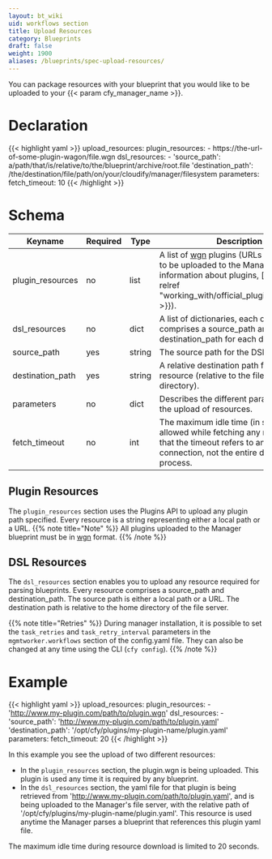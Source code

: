 ```yaml
---
layout: bt_wiki
uid: workflows section
title: Upload Resources
category: Blueprints
draft: false
weight: 1900
aliases: /blueprints/spec-upload-resources/
---
```


You can package resources with your blueprint that you would like to be uploaded to your {{< param cfy_manager_name >}}.

# Declaration

{{< highlight  yaml >}}
upload_resources:
    plugin_resources:
     - https://the-url-of-some-plugin-wagon/file.wgn
    dsl_resources:
     - 'source_path': a/path/that/is/relative/to/the/blueprint/archive/root.file
       'destination_path': /the/destination/file/path/on/your/cloudify/manager/filesystem
    parameters:
      fetch_timeout: 10
{{< /highlight >}}


# Schema
Keyname	            |       Required	|   Type	    | Description
--------------------|-------------------|---------------|-------------------------
plugin_resources    | no	            |   list	    | A list of [wgn](https://github.com/cloudify-cosmo/wagon) plugins (URLs or local paths) to be uploaded to the Manager. For more information about plugins, [click here]({{< relref "working_with/official_plugins/_index.md" >}}).
dsl_resources	    | no	            |   dict	    | A list of dictionaries, each of which comprises a source_path and destination_path for each dsl_resource.
source_path	        | yes	            |   string	    | The source path for the DSL resource.
destination_path    | yes	            |   string	    | A relative destination path for the resource (relative to the file server home directory).
parameters          | no                |   dict        | Describes the different parameters for the upload of resources.
fetch_timeout       | no                |   int         | The maximum idle time (in seconds) allowed while fetching any resource. Note that the timeout refers to an idle connection, not the entire download process.

## Plugin Resources
The `plugin_resources` section uses the Plugins API to upload any plugin path specified. Every resource is a string representing either a local path or a URL.
{{% note title="Note" %}}
All plugins uploaded to the Manager blueprint must be in [wgn](https://github.com/cloudify-cosmo/wagon) format.
{{% /note %}}

## DSL Resources
The `dsl_resources` section enables you to upload any resource required for parsing blueprints. Every resource comprises a source_path and destination_path.
The source path is either a local path or a URL. The destination path is relative to the home directory of the file server.

{{% note title="Retries" %}}
During manager installation, it is possible to set the `task_retries` and `task_retry_interval` parameters in the `mgmtworker.workflows` section of the config.yaml file. They can also be changed at any time using the CLI (`cfy config`).
{{% /note %}}


# Example

{{< highlight  yaml >}}
upload_resources:
    plugin_resources:
     - 'http://www.my-plugin.com/path/to/plugin.wgn'
    dsl_resources:
     - 'source_path': 'http://www.my-plugin.com/path/to/plugin.yaml'
       'destination_path': '/opt/cfy/plugins/my-plugin-name/plugin.yaml'
    parameters:
      fetch_timeout: 20
{{< /highlight >}}

In this example you see the upload of two different resources:

- In the `plugin_resources` section, the plugin.wgn is being uploaded. This plugin is used any time it is required by any blueprint.
- In the `dsl_resources` section, the yaml file for that plugin is being retrieved from 'http://www.my-plugin.com/path/to/plugin.yaml', and is being uploaded to the Manager's file server, with the relative path of '/opt/cfy/plugins/my-plugin-name/plugin.yaml'. This resource is used anytime the Manager parses a blueprint that references this plugin yaml file.

The maximum idle time during resource download is limited to 20 seconds.
